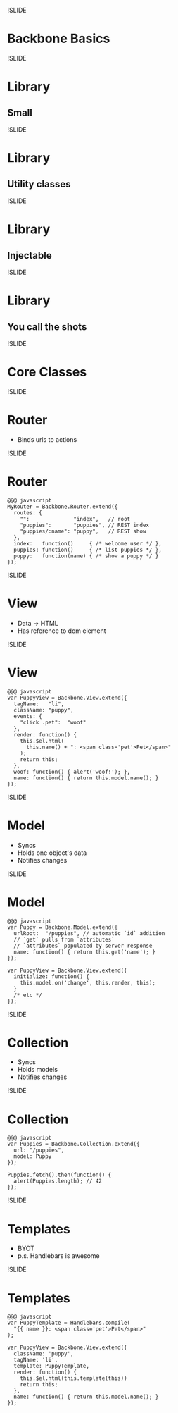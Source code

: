 !SLIDE
# Backbone Basics

!SLIDE
# Library
## Small

!SLIDE
# Library
## Utility classes

!SLIDE
# Library
## Injectable

!SLIDE
# Library
## You call the shots

!SLIDE
# Core Classes

!SLIDE
# Router
* Binds urls to actions

!SLIDE
# Router

    @@@ javascript
    MyRouter = Backbone.Router.extend({
      routes: {
        "":              "index",   // root
        "puppies":       "puppies", // REST index
        "puppies/:name": "puppy",   // REST show
      },
      index:   function()     { /* welcome user */ },
      puppies: function()     { /* list puppies */ },
      puppy:   function(name) { /* show a puppy */ }
    });

!SLIDE
# View
* Data -> HTML
* Has reference to dom element

!SLIDE
# View

    @@@ javascript
    var PuppyView = Backbone.View.extend({
      tagName:   "li",
      className: "puppy",
      events: {
        "click .pet":  "woof"
      },
      render: function() {
        this.$el.html(
          this.name() + ": <span class='pet'>Pet</span>"
        );
        return this;
      },
      woof: function() { alert('woof!'); },
      name: function() { return this.model.name(); }
    });

!SLIDE
# Model
* Syncs
* Holds one object's data
* Notifies changes

!SLIDE
# Model

    @@@ javascript
    var Puppy = Backbone.Model.extend({
      urlRoot:  "/puppies", // automatic `id` addition
      // `get` pulls from `attributes`
      // `attributes` populated by server response
      name: function() { return this.get('name'); }
    });

    var PuppyView = Backbone.View.extend({
      initialize: function() {
        this.model.on('change', this.render, this);
      }
      /* etc */
    });

!SLIDE
# Collection
* Syncs
* Holds models
* Notifies changes

!SLIDE
# Collection

    @@@ javascript
    var Puppies = Backbone.Collection.extend({
      url: "/puppies",
      model: Puppy
    });

    Puppies.fetch().then(function() {
      alert(Puppies.length); // 42
    });

!SLIDE
# Templates
* BYOT
* p.s. Handlebars is awesome

!SLIDE
# Templates
    @@@ javascript
    var PuppyTemplate = Handlebars.compile(
      "{{ name }}: <span class='pet'>Pet</span>"
    );

    var PuppyView = Backbone.View.extend({
      className: 'puppy',
      tagName: 'li',
      template: PuppyTemplate,
      render: function() {
        this.$el.html(this.template(this))
        return this;
      },
      name: function() { return this.model.name(); }
    });
